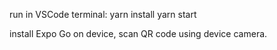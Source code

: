 run in VSCode terminal:
yarn install
yarn start

install Expo Go on device, scan QR code using device camera. 
